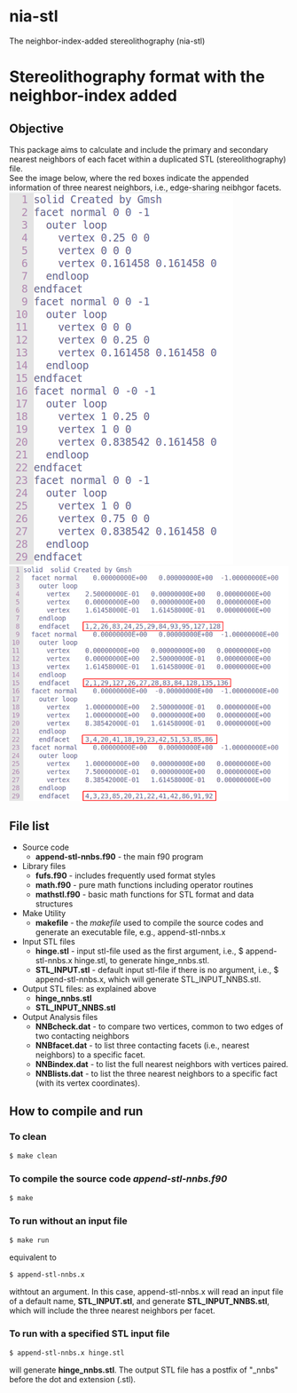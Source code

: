 # nia-stl
The neighbor-index-added stereolithography (nia-stl)
# Stereolithography format with the neighbor-index added 
## Objective
This package aims to calculate and include the primary and secondary nearest neighbors of each facet within a duplicated STL (stereolithography) file.  
See the image below, where the red boxes indicate the appended information of three nearest neighbors, i.e., edge-sharing neibhgor facets.
![nnbd stl file, data structure](https://github.com/enphysoft/nia-stl/blob/master/image/cube-stl-org.png)
![nnbd stl file, data structure](https://github.com/enphysoft/nia-stl/blob/master/image/cube-stl-nia-boxed.png) 
 
 ## File list
- Source code
  - **append-stl-nnbs.f90** - the main f90 program 
- Library files
  - **fufs.f90** - includes frequently used format styles
  - **math.f90** - pure math functions including operator routines
  - **mathstl.f90** - basic math functions for STL format and data structures
- Make Utility 
  - **makefile** - the _makefile_ used to compile the source codes and generate an executable file, e.g., append-stl-nnbs.x
- Input STL files
  - **hinge.stl** - input stl-file used as the first argument, i.e., $ append-stl-nnbs.x hinge.stl, to generate hinge_nnbs.stl.
  - **STL_INPUT.stl** - default input stl-file if there is no argument, i.e., $ append-stl-nnbs.x, which will generate STL_INPUT_NNBS.stl.
- Output STL files: as explained above
  - **hinge_nnbs.stl**
  - **STL_INPUT_NNBS.stl**
- Output Analysis files
  - **NNBcheck.dat** - to compare two vertices, common to two edges of two contacting neighbors
  - **NNBfacet.dat** - to list three contacting facets (i.e., nearest neighbors) to a specific facet.
  - **NNBindex.dat** - to list the full nearest neighbors with vertices paired. 
  - **NNBlists.dat** - to list the three nearest neighbors to a specific fact (with its vertex coordinates).
  
## How to compile and run
### To clean 
```bash
$ make clean 
``` 
### To compile the source code *append-stl-nnbs.f90*
```bash
$ make 
```
### To run without an input file
```bash
$ make run 
```
equivalent to  
```bash
$ append-stl-nnbs.x  
```
withtout an argument. In this case, append-stl-nnbs.x will read an input file of a default name, **STL_INPUT.stl**, and generate  **STL_INPUT_NNBS.stl**, which will include the three nearest neighbors per facet. 

###  To run with a specified STL input file
```bash
$ append-stl-nnbs.x hinge.stl 
```
will generate **hinge_nnbs.stl**. The output STL file has a postfix of "\_nnbs" before the dot and extension (.stl). 
